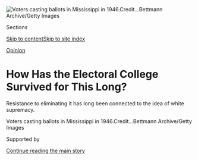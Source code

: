<div id="app">

<div>

<div>

<div>

</div>

<div data-aria-hidden="false">

<div id="site-content" data-role="main">

<div>

<div class="css-1aor85t" style="opacity:0.000000001;z-index:-1;visibility:hidden">

<div class="css-1hqnpie">

<div class="css-epjblv">

<span class="css-17xtcya">[Opinion](/section/opinion)</span><span class="css-x15j1o">|</span><span class="css-fwqvlz">How
Has the Electoral College Survived for This
Long?</span>

</div>

<div class="css-k008qs">

<div class="css-1iwv8en">

<span class="css-18z7m18"></span>

<div>

</div>

</div>

<span class="css-1n6z4y">https://nyti.ms/33fVXYK</span>

<div class="css-1705lsu">

<div class="css-4xjgmj">

<div class="css-4skfbu" data-role="toolbar" data-aria-label="Social Media Share buttons, Save button, and Comments Panel with current comment count" data-testid="share-tools">

  - 
  - 
  - 
  - 
    
    <div class="css-6n7j50">
    
    </div>

  - 

</div>

</div>

</div>

</div>

</div>

</div>

<div id="NYT_TOP_BANNER_REGION" class="css-11qgg8s">

</div>

<div id="fullBleedHeaderContent">

<div class="css-n4ws9g">

![<span class="css-16f3y1r e13ogyst0" data-aria-hidden="true">Voters
casting ballots in Mississippi in
1946.</span><span class="css-cnj6d5 e1z0qqy90" itemprop="copyrightHolder"><span class="css-1ly73wi e1tej78p0">Credit...</span><span><span>Bettmann
Archive/Getty
Images</span></span></span>](https://static01.nyt.com/images/2020/08/03/opinion/03keyssarWeb/03keyssarWeb-articleLarge.jpg?quality=75&auto=webp&disable=upscale)

</div>

<div class="css-3z92zw">

<div class="css-6cn7ki">

<div class="NYTAppHideMasthead css-1bcu9v6 e1suatyy0">

<div class="section css-1o1qe8k e1suatyy2">

<div class="css-cu5p7t er09x8g0">

<div class="css-6n7j50">

</div>

<span class="css-1dv1kvn">Sections</span>

[Skip to content](#site-content)[Skip to site index](#site-index)

</div>

<div class="css-10698na e1huz5gh0">

</div>

</div>

</div>

[Opinion](/section/opinion)

<div class="css-1sojcmr ehdk2mb0">

# How Has the Electoral College Survived for This Long?

</div>

Resistance to eliminating it has long been connected to the idea of
white supremacy.

</div>

</div>

<div class="css-nwzfg5 e1gnum310">

<span class="css-1f9pvn2 opinion">Voters casting ballots in Mississippi
in
1946.</span><span class="css-cnj6d5 e1z0qqy90" itemprop="copyrightHolder"><span class="css-1ly73wi e1tej78p0">Credit...</span><span><span>Bettmann
Archive/Getty Images</span></span></span>

</div>

<div id="sponsor-wrapper" class="css-1hyfx7x">

<div id="sponsor-slug" class="css-19vbshk">

Supported by

</div>

[Continue reading the main
story](#after-sponsor)

<div id="sponsor" class="ad sponsor-wrapper" style="text-align:center;height:100%;display:block">

</div>

<div id="after-sponsor">

</div>

</div>

<div class="css-1wx1auc e1gnum311">

<div class="css-18e8msd">

<div class="css-vp77d3 epjyd6m0">

<div class="css-1baulvz">

By <span class="css-1baulvz last-byline" itemprop="name">Alexander
Keyssar</span>

<div class="css-8atqhb">

Mr. Keyssar is a professor of history and social policy at Harvard and
the author of “[Why Do We Still Have the Electoral
College](https://www.hup.harvard.edu/catalog.php?isbn=9780674660151#:~:text=After%20tracing%20the%20Electoral%20College's,showing%20why%20each%20has%20failed.)?”

</div>

</div>

</div>

  - Aug. 3,
    2020

  - 
    
    <div class="css-4xjgmj">
    
    <div class="css-d8bdto" data-role="toolbar" data-aria-label="Social Media Share buttons, Save button, and Comments Panel with current comment count" data-testid="share-tools">
    
      - 
      - 
      - 
      - 
        
        <div class="css-6n7j50">
        
        </div>
    
      - 
    
    </div>
    
    </div>

</div>

<div class="css-tk9fsr">

[Leer en
español](https://www.nytimes.com/es/2020/08/03/espanol/opinion/colegio-electoral-estados-unidos.html "Read in Spanish")

</div>

</div>

</div>

<div class="section meteredContent css-1r7ky0e" name="articleBody" itemprop="articleBody">

<div class="css-1fanzo5 StoryBodyCompanionColumn">

<div class="css-53u6y8">

As our revived national conversation on race has made clear, the
legacies of slavery and white supremacy run wide and deep in American
society and political life. One such legacy — which is particularly
noteworthy in a presidential election season — has been the survival and
preservation of the Electoral College, an institution that has been
under fire for more than 200 years. Our complicated method of electing
presidents has been the target of recurrent reform attempts since the
early 19th century, and the politics of race and region have figured
prominently in their defeat.

It is, of course, no secret that slavery played a role in the original
design of our presidential election system — although
[historians](https://www.nytimes.com/2019/04/04/opinion/the-electoral-college-slavery-myth.html?action=click&module=RelatedLinks&pgtype=Article)
[disagree](https://www.nytimes.com/2019/04/06/opinion/electoral-college-slavery.html)
about the centrality of that role. The notorious formula that gave
states representation in Congress for three-fifths of their slaves was
carried over into the allocation of electoral votes; the number of
electoral votes granted to each state was (and remains) equivalent to
that state’s representation in both branches of Congress. This
constitutional design gave white Southerners disproportionate influence
in the choice of presidents, an edge that could and did affect the
outcome of elections.

Not surprisingly, the slave states strenuously opposed any changes to
the system that would diminish their advantage. In 1816, when a
resolution calling for a national popular vote was introduced in
Congress for the first time, it was derailed by the protestations of
Southern senators. The slaveholding states “would lose the privilege the
Constitution now allows them, of votes upon three-fifths of their
population other than freemen,” objected William Wyatt Bibb of Georgia
on the floor of the Senate. “It would be deeply injurious to them.”

What is far less known, or recognized, is that long after the abolition
of slavery, Southern political leaders continued to resist any attempts
to replace the Electoral College with a national popular vote. (They
sometimes supported other reforms, like the proportional division of
each state’s electoral votes, but those are different strands of a
multifaceted tale.) The reasoning behind this opposition was
straightforward, if disturbing. After Reconstruction, the white
“Redeemer” governments that came to power in Southern states became
the political beneficiaries of what amounted to a “five-fifths” clause:
African-Americans counted fully toward representation (and thus
electoral votes), but they were again disenfranchised — despite the
formal protections outlined in the 15th Amendment, ratified in 1870,
which stated that the right to vote could not be denied “on account of
race, color, or previous condition of servitude.” White Southerners
consequently derived an even greater benefit from the Electoral College
than they had before the Civil War.

</div>

</div>

<div class="css-1fanzo5 StoryBodyCompanionColumn">

<div class="css-53u6y8">

A national popular vote would have eliminated that benefit. As the
region’s political leaders recognized, passage of a constitutional
amendment instituting a national popular vote would have spawned strong
legal and political pressures to enfranchise African-Americans. Even if
those pressures could be resisted, an Alabama campaign pamphlet noted in
1914, “with the Negro half of our people not voting, our voice in the
national elections, which is now based upon total population, would then
be based solely on our voting population and, therefore reduced by
half.” The political consequences of a national popular vote could
simply not be countenanced.

By the 1940s, many Southerners also came to believe that their
disproportionate weight in presidential elections, thanks to the
Electoral College, was a critical bulwark against mounting Northern
pressures to enlarge the civil and political rights of
African-Americans. In 1947 Charles Collins’s “Whither Solid South?,” an
influential states’ rights and segregationist treatise, implored
Southerners to repel “any attempt to do away with the College because it
alone can enable the Southern States to preserve their rights within the
Union.” The book, which became must reading among the Dixiecrats who
bolted from the Democratic Party in 1948, was highly praised and freely
distributed by (among others) the Mississippi segregationist James
Eastland, who served in the Senate from 1943 until 1978.

Driven by such convictions, the white supremacist regimes of the South
stood as a roadblock in the path of a national popular vote from the
latter decades of the 19th century into the 1960s, when the Voting
Rights Act and other measures compelled the region to enfranchise
African-Americans. There was, of course, resistance to the idea of a
national vote elsewhere in the country, but it was the South’s
well-known adamance — and the fact that Southern states alone could come
close to blocking a constitutional amendment in Congress — that kept the
idea on the outskirts of public debate for decades. Numerous political
leaders who personally favored a national popular vote, like Senator
Henry Cabot Lodge, Jr. of Massachusetts, a Republican, in the 1940s,
concluded that such a reform had no realistic chance of success, and
they shifted their advocacy to less sweeping measures.

The politics of race and region also figured prominently in the stinging
defeat of a national popular vote amendment in the Senate in 1970 — the
closest that the United States has come to transforming its presidential
election system since 1821. Popular and elite support for the idea had
mushroomed in the 1960s, leading in 1969 to the House of Representatives
voting overwhelmingly in favor of a constitutional amendment that would
have abolished the Electoral College. The proposal then got bogged down
in the Senate during a year when regional tensions were high: two
Southern nominees to the Supreme Court were rejected by the Senate, and
the Voting Rights Act was renewed over the vocal opposition of Southern
senators. Meanwhile, the national popular vote amendment was stalled in
the Judiciary Committee, which was chaired by none other than Senator
Eastland.

When the amendment resolution finally came to the floor of the Senate in
September 1970, thanks to the prodigious efforts of an Indiana senator,
Birch Bayh, it was greeted by a filibuster led by segregationists Sam
Ervin and Strom Thurmond (with an assist from the Nebraska Republican
Roman Hruska). Although things were changing in the South, its political
leaders remained steeped in the values and perspectives that had
informed their hostility to the civil rights movement and the Voting
Rights Act. “The Electoral College,” wrote Senator James Allen of
Alabama in 1969, “is one of the South’s few remaining political
safeguards. Let’s keep it.”

</div>

</div>

<div class="css-1fanzo5 StoryBodyCompanionColumn">

<div class="css-53u6y8">

The filibuster succeeded, dooming the proposal: attempts to invoke
cloture — to end the debate and vote on the amendment itself — fell a
few votes short of the two-thirds majority then needed to break a
filibuster. The regional lineups in the crucial cloture votes (there
were two) were starkly visible. More than 75 percent of Southern
senators voted against cloture; a similar proportion of senators from
outside the South voted favorably.

Southern political leaders, shaped by segregation and white supremacist
beliefs, thus kept the idea of a national popular vote off the table for
many decades and played a crucial role in blocking its passage through
Congress at a historical juncture when change actually seemed possible.
To be sure, electoral reform is almost always a complex, difficult
process, with diverse actors competing to defend their ideas and
interests. But had the politics of race been less salient, both in the
19th century and the 20th, the Electoral College would most likely have
been relegated long ago to the status of a historical curiosity. We
might want to keep that sobering fact in mind as we look ahead to an
election whose outcome is in question only because of the peculiar
manner in which we choose our presidents.

</div>

</div>

<div>

</div>

<div class="css-1fanzo5 StoryBodyCompanionColumn">

<div class="css-53u6y8">

Alexander Keyssar
([@AlexKeyssar](https://twitter.com/alexkeyssar?lang=en)), a professor
of history and social policy at Harvard, is the author of “[Why Do We
Still Have the Electoral
College](https://www.hup.harvard.edu/catalog.php?isbn=9780674660151#:~:text=After%20tracing%20the%20Electoral%20College's,showing%20why%20each%20has%20failed.)?”
and “[The Right to Vote: The Contested History of Democracy in the
United
States](https://www.basicbooks.com/titles/alexander-keyssar/the-right-to-vote/9780465005024/).”

*The Times is committed to publishing* [*a diversity of
letters*](https://www.nytimes.com/2019/01/31/opinion/letters/letters-to-editor-new-york-times-women.html)
*to the editor. We’d like to hear what you think about this or any of
our articles. Here are some*
[*tips*](https://help.nytimes.com/hc/en-us/articles/115014925288-How-to-submit-a-letter-to-the-editor)*.
And here’s our email:*
[*letters@nytimes.com*](mailto:letters@nytimes.com)*.*

*Follow The New York Times Opinion section on*
[*Facebook*](https://www.facebook.com/nytopinion)*,* [*Twitter
(@NYTopinion)*](http://twitter.com/NYTOpinion) *and*
[*Instagram*](https://www.instagram.com/nytopinion/)*.*

</div>

</div>

</div>

<div>

</div>

<div>

</div>

<div>

</div>

<div>

<div id="bottom-wrapper" class="css-1ede5it">

<div id="bottom-slug" class="css-l9onyx">

Advertisement

</div>

[Continue reading the main
story](#after-bottom)

<div id="bottom" class="ad bottom-wrapper" style="text-align:center;height:100%;display:block;min-height:90px">

</div>

<div id="after-bottom">

</div>

</div>

</div>

</div>

</div>

## Site Index

<div>

</div>

## Site Information Navigation

  - [© <span>2020</span> <span>The New York Times
    Company</span>](https://help.nytimes.com/hc/en-us/articles/115014792127-Copyright-notice)

<!-- end list -->

  - [NYTCo](https://www.nytco.com/)
  - [Contact
    Us](https://help.nytimes.com/hc/en-us/articles/115015385887-Contact-Us)
  - [Work with us](https://www.nytco.com/careers/)
  - [Advertise](https://nytmediakit.com/)
  - [T Brand Studio](http://www.tbrandstudio.com/)
  - [Your Ad
    Choices](https://www.nytimes.com/privacy/cookie-policy#how-do-i-manage-trackers)
  - [Privacy](https://www.nytimes.com/privacy)
  - [Terms of
    Service](https://help.nytimes.com/hc/en-us/articles/115014893428-Terms-of-service)
  - [Terms of
    Sale](https://help.nytimes.com/hc/en-us/articles/115014893968-Terms-of-sale)
  - [Site
    Map](https://spiderbites.nytimes.com)
  - [Help](https://help.nytimes.com/hc/en-us)
  - [Subscriptions](https://www.nytimes.com/subscription?campaignId=37WXW)

</div>

</div>

</div>

</div>
